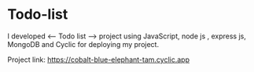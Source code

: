# Todo-list

I developed <-- Todo list --> project using JavaScript, node js , express js, MongoDB and Cyclic for deploying my project.

Project link: https://cobalt-blue-elephant-tam.cyclic.app
